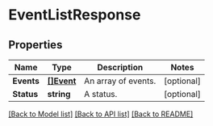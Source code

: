 # EventListResponse

## Properties

Name | Type | Description | Notes
------------ | ------------- | ------------- | -------------
**Events** | [**[]Event**](Event.md) | An array of events. | [optional] 
**Status** | **string** | A status. | [optional] 

[[Back to Model list]](../README.md#documentation-for-models) [[Back to API list]](../README.md#documentation-for-api-endpoints) [[Back to README]](../README.md)


